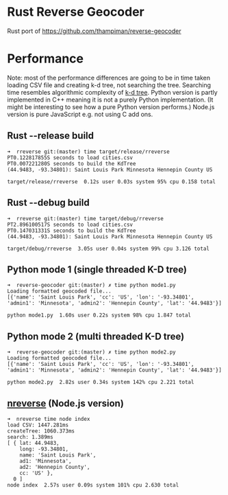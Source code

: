 # Rust Reverse Geocoder
Rust port of https://github.com/thampiman/reverse-geocoder

# Performance

Note: most of the performance differences are going to be in time taken loading CSV file and creating k-d tree, not searching the tree. Searching time resembles algorithmic complexity of [k-d tree](https://en.wikipedia.org/wiki/K-d_tree). Python version is partly implemented in C++ meaning it is not a purely Python implementation. (It might be interesting to see how a pure Python version performs.) Node.js version is pure JavaScript e.g. not using C add ons.

## Rust --release build

```
➜  rreverse git:(master) time target/release/rreverse
PT0.122817855S seconds to load cities.csv
PT0.007221280S seconds to build the KdTree
(44.9483, -93.34801): Saint Louis Park Minnesota Hennepin County US

target/release/rreverse  0.12s user 0.03s system 95% cpu 0.158 total
```

## Rust --debug build

```
➜  rreverse git:(master) time target/debug/rreverse
PT2.896100517S seconds to load cities.csv
PT0.147031331S seconds to build the KdTree
(44.9483, -93.34801): Saint Louis Park Minnesota Hennepin County US

target/debug/rreverse  3.05s user 0.04s system 99% cpu 3.126 total
```

## Python mode 1 (single threaded K-D tree)

```
➜  reverse-geocoder git:(master) ✗ time python mode1.py
Loading formatted geocoded file...
[{'name': 'Saint Louis Park', 'cc': 'US', 'lon': '-93.34801', 'admin1': 'Minnesota', 'admin2': 'Hennepin County', 'lat': '44.9483'}]

python mode1.py  1.60s user 0.22s system 98% cpu 1.847 total
```

## Python mode 2 (multi threaded K-D tree)

```
➜  reverse-geocoder git:(master) ✗ time python mode2.py
Loading formatted geocoded file...
[{'name': 'Saint Louis Park', 'cc': 'US', 'lon': '-93.34801', 'admin1': 'Minnesota', 'admin2': 'Hennepin County', 'lat': '44.9483'}]

python mode2.py  2.82s user 0.34s system 142% cpu 2.221 total
```

## [nreverse](https://github.com/llambda/nreverse) (Node.js version)

```
➜  nreverse time node index
load CSV: 1447.281ms
createTree: 1060.373ms
search: 1.389ms
[ { lat: 44.9483,
    long: -93.34801,
    name: 'Saint Louis Park',
    ad1: 'Minnesota',
    ad2: 'Hennepin County',
    cc: 'US' },
  0 ]
node index  2.57s user 0.09s system 101% cpu 2.630 total
```
